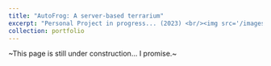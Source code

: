 ```yaml
---
title: "AutoFrog: A server-based terrarium"
excerpt: "Personal Project in progress... (2023) <br/><img src='/images/autofrog_wip.jpg'>"
collection: portfolio
---
```


~This page is still under construction... I promise.~